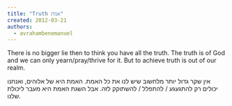 ```yaml
---
title: "Truth אמת"
created: 2012-03-21
authors: 
  - avrahambenemanuel
---
```


There is no bigger lie then to think you have all the truth. The truth is of God and we can only yearn/pray/thrive for it. But to achieve truth is out of our realm.

אין שקר גדול יותר מלחשוב שיש לנו את כל האמת. האמת היא של אלוהים, ואנחנו יכולים רק להתגעגע / להתפלל / להשתוקק לזה. אבל השגת האמת היא מעבר ליכולת שלנו.
